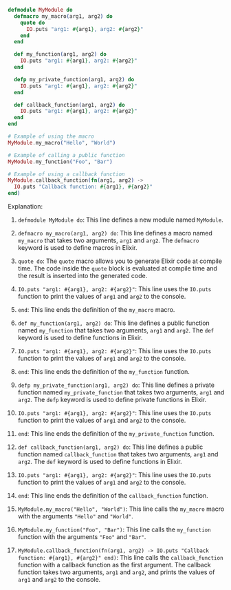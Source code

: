 ```elixir
defmodule MyModule do
  defmacro my_macro(arg1, arg2) do
    quote do
      IO.puts "arg1: #{arg1}, arg2: #{arg2}"
    end
  end

  def my_function(arg1, arg2) do
    IO.puts "arg1: #{arg1}, arg2: #{arg2}"
  end

  defp my_private_function(arg1, arg2) do
    IO.puts "arg1: #{arg1}, arg2: #{arg2}"
  end

  def callback_function(arg1, arg2) do
    IO.puts "arg1: #{arg1}, arg2: #{arg2}"
  end
end

# Example of using the macro
MyModule.my_macro("Hello", "World")

# Example of calling a public function
MyModule.my_function("Foo", "Bar")

# Example of using a callback function
MyModule.callback_function(fn(arg1, arg2) ->
  IO.puts "Callback function: #{arg1}, #{arg2}"
end)
```

Explanation:

1. `defmodule MyModule do`: This line defines a new module named `MyModule`.

2. `defmacro my_macro(arg1, arg2) do`: This line defines a macro named `my_macro` that takes two arguments, `arg1` and `arg2`. The `defmacro` keyword is used to define macros in Elixir.

3. `quote do`: The `quote` macro allows you to generate Elixir code at compile time. The code inside the `quote` block is evaluated at compile time and the result is inserted into the generated code.

4. `IO.puts "arg1: #{arg1}, arg2: #{arg2}"`: This line uses the `IO.puts` function to print the values of `arg1` and `arg2` to the console.

5. `end`: This line ends the definition of the `my_macro` macro.

6. `def my_function(arg1, arg2) do`: This line defines a public function named `my_function` that takes two arguments, `arg1` and `arg2`. The `def` keyword is used to define functions in Elixir.

7. `IO.puts "arg1: #{arg1}, arg2: #{arg2}"`: This line uses the `IO.puts` function to print the values of `arg1` and `arg2` to the console.

8. `end`: This line ends the definition of the `my_function` function.

9. `defp my_private_function(arg1, arg2) do`: This line defines a private function named `my_private_function` that takes two arguments, `arg1` and `arg2`. The `defp` keyword is used to define private functions in Elixir.

10. `IO.puts "arg1: #{arg1}, arg2: #{arg2}"`: This line uses the `IO.puts` function to print the values of `arg1` and `arg2` to the console.

11. `end`: This line ends the definition of the `my_private_function` function.

12. `def callback_function(arg1, arg2) do`: This line defines a public function named `callback_function` that takes two arguments, `arg1` and `arg2`. The `def` keyword is used to define functions in Elixir.

13. `IO.puts "arg1: #{arg1}, arg2: #{arg2}"`: This line uses the `IO.puts` function to print the values of `arg1` and `arg2` to the console.

14. `end`: This line ends the definition of the `callback_function` function.

15. `MyModule.my_macro("Hello", "World")`: This line calls the `my_macro` macro with the arguments `"Hello"` and `"World"`.

16. `MyModule.my_function("Foo", "Bar")`: This line calls the `my_function` function with the arguments `"Foo"` and `"Bar"`.

17. `MyModule.callback_function(fn(arg1, arg2) ->
  IO.puts "Callback function: #{arg1}, #{arg2}"
end)`: This line calls the `callback_function` function with a callback function as the first argument. The callback function takes two arguments, `arg1` and `arg2`, and prints the values of `arg1` and `arg2` to the console.